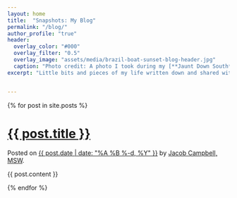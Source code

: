 ```yaml
---
layout: home
title:  "Snapshots: My Blog"
permalink: "/blog/"
author_profile: "true"
header:
  overlay_color: "#000"
  overlay_filter: "0.5"
  overlay_image: "assets/media/brazil-boat-sunset-blog-header.jpg"
  caption: "Photo credit: A photo I took during my [**Jaunt Down South**](http://fixme.com) while on the Amazon in Brazil."
excerpt: "Little bits and pieces of my life written down and shared with you."


---
```


{% for post in site.posts %}
       
<h1><a href="{{ post.url }}">{{ post.title }}</a></h1>
<p>Posted on <a href="{{ post.url }}">{{ post.date | date: "%A %B %-d, %Y" }}</a> by <a href="/contact">Jacob Campbell, MSW</a>.</p>

{{ post.content }}


{% endfor %}
